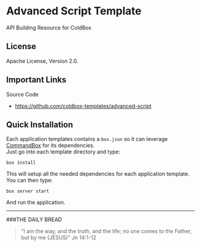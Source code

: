 # Advanced Script Template

API Building Resource for ColdBox

## License
Apache License, Version 2.0.

## Important Links

Source Code
- https://github.com/coldbox-templates/advanced-script

## Quick Installation

Each application templates contains a `box.json` so it can leverage [CommandBox](http://www.ortussolutions.com/products/commandbox) for its dependencies.  
Just go into each template directory and type:

```
box install
```

This will setup all the needed dependencies for each application template.  You can then type:

```
box server start
```

And run the application.

---
 
###THE DAILY BREAD
 > "I am the way, and the truth, and the life; no one comes to the Father, but by me (JESUS)" Jn 14:1-12
